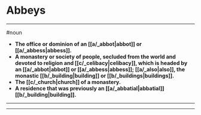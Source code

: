# Abbeys
---
#noun
- **The office or dominion of an [[a/_abbot|abbot]] or [[a/_abbess|abbess]].**
- **A monastery or society of people, secluded from the world and devoted to religion and [[c/_celibacy|celibacy]], which is headed by an [[a/_abbot|abbot]] or [[a/_abbess|abbess]]; [[a/_also|also]], the monastic [[b/_building|building]] or [[b/_buildings|buildings]].**
- **The [[c/_church|church]] of a monastery.**
- **A residence that was previously an [[a/_abbatial|abbatial]] [[b/_building|building]].**
---
---

